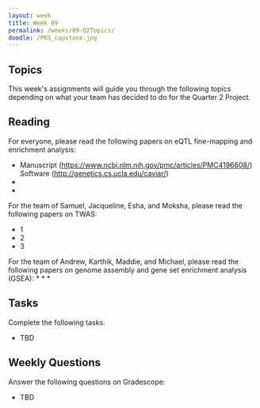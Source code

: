 ```yaml
---
layout: week
title: Week 09
permalink: /weeks/09-Q2Topics/
doodle: /PRS_capstone.jpg
---
```


## Topics

This week's assignments will guide you through the following topics depending on what your team has decided to do for the Quarter 2 Project. 


## Reading

For everyone, please read the following papers on eQTL fine-mapping and enrichment analysis: 
* Manuscript (https://www.ncbi.nlm.nih.gov/pmc/articles/PMC4196608/) Software (http://genetics.cs.ucla.edu/caviar/)
*
*

For the team of Samuel, Jacqueline, Esha, and Moksha, please read the following papers on TWAS: 
* 1
* 2
* 3

For the team of Andrew, Karthik, Maddie, and Michael, please read the following papers on genome assembly and gene set enrichment analysis (GSEA):
*
*
*

## Tasks

Complete the following tasks:

* TBD

## Weekly Questions

Answer the following questions on Gradescope:
* TBD
